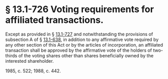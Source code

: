 # § 13.1-726 Voting requirements for affiliated transactions.

<p>Except as provided in § <a href='http://law.lis.virginia.gov/vacode/13.1-727/'>13.1-727</a> and notwithstanding the provisions of subsection A of § <a href='http://law.lis.virginia.gov/vacode/13.1-638/'>13.1-638</a>, in addition to any affirmative vote required by any other section of this Act or by the articles of incorporation, an affiliated transaction shall be approved by the affirmative vote of the holders of two-thirds of the voting shares other than shares beneficially owned by the interested shareholder.</p><p>1985, c. 522; 1988, c. 442.</p>